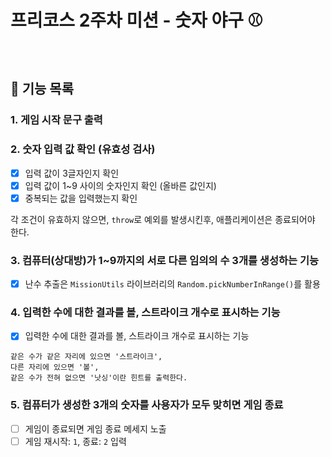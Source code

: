 # 프리코스 2주차 미션 - 숫자 야구 ⚾

<br/>

## 📃 기능 목록

### 1. 게임 시작 문구 출력  

### 2. 숫자 입력 값 확인 (유효성 검사)  
  
   * [x] 입력 값이 3글자인지 확인  
   * [x] 입력 값이 1~9 사이의 숫자인지 확인 (올바른 값인지)  
   * [x] 중복되는 값을 입력했는지 확인  

   각 조건이 유효하지 않으면, `throw`로 예외를 발생시킨후,
   애플리케이션은 종료되어야 한다.

### 3. 컴퓨터(상대방)가 1~9까지의 서로 다른 임의의 수 3개를 생성하는 기능  
  
   * [x] 난수 추출은 `MissionUtils` 라이브러리의 `Random.pickNumberInRange()`를 활용  

### 4. 입력한 수에 대한 결과를 볼, 스트라이크 개수로 표시하는 기능  

   * [x] 입력한 수에 대한 결과를 볼, 스트라이크 개수로 표시하는 기능  
  
    같은 수가 같은 자리에 있으면 '스트라이크',  
    다른 자리에 있으면 '볼',  
    같은 수가 전혀 없으면 '낫싱'이란 힌트를 출력한다.


### 5. 컴퓨터가 생성한 3개의 숫자를 사용자가 모두 맞히면 게임 종료  

   * [ ] 게임이 종료되면 게임 종료 메세지 노출  
   * [ ] 게임 재시작: `1`,   종료: `2` 입력

<br/>
